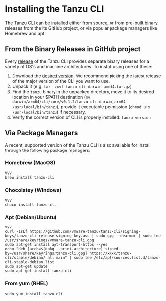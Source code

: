 # Installing the Tanzu CLI

The Tanzu CLI can be installed either from source, or from pre-built binary
releases from the its GitHub project, or via popular package managers like
Homebrew and apt.

## From the Binary Releases in GitHub project

Every [release](https://github.com/vmware-tanzu/tanzu-cli/releases) of the
Tanzu CLI provides separate binary releases for a variety of OS's and machine
architectures. To install using one of these:

1. Download the [desired version](https://github.com/vmware-tanzu/tanzu-cli/releases). We recommend picking the latest release of the major version of the CLI you want to use.
2. Unpack it (e.g. `tar -zxvf tanzu-cli-darwin-amd64.tar.gz`)
3. Find the `tanzu` binary in the unpacked directory, move it to its desired location in your $PATH
   destination (`mv darwin/arm64/cli/core/v0.1.2/tanzu-cli-darwin_arm64 /usr/local/bin/tanzu`), provide it executable permission (`chmod u+x /usr/local/bin/tanzu`) if necessary.
4. Verify the correct version of CLI is properly installed: `tanzu version`

## Via Package Managers

A recent, supported version of the Tanzu CLI is also available for install
through the following package managers:

### Homebrew (MacOS)

```console
VVV
brew install tanzu-cli
```

### Chocolatey (Windows)

```console
VVV
choco install tanzu-cli
```

### Apt (Debian/Ubuntu)

```console
VVV
curl -1sLf https://github.com/vmware-tanzu/tanzu-cli/signing-keys/tanzu-cli-release-signing-key.asc | sudo gpg --dearmor | sudo tee /usr/share/keyrings/vmware-tanzu-cli.gpg
sudo apt-get install apt-transport-https --yes
echo "deb [arch=$(dpkg --print-architecture) signed-by=/usr/share/keyrings/tanzu-cli.gpg] https://xxxx/tanzu-cli/stable/debian/ all main" | sudo tee /etc/apt/sources.list.d/tanzu-cli-stable-debian.list
sudo apt-get update
sudo apt-get install tanzu-cli
```

### From yum (RHEL)

```console
sudo yum install tanzu-cli
```
